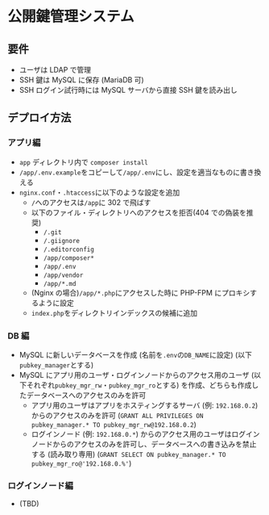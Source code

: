 # 公開鍵管理システム

## 要件

- ユーザは LDAP で管理
- SSH 鍵は MySQL に保存 (MariaDB 可)
- SSH ログイン試行時には MySQL サーバから直接 SSH 鍵を読み出し

## デプロイ方法

### アプリ編

- `app` ディレクトリ内で `composer install`
- `/app/.env.example`をコピーして`/app/.env`にし、設定を適当なものに書き換える
- `nginx.conf`・`.htaccess`に以下のような設定を追加
  - `/`へのアクセスは`/app`に 302 で飛ばす
  - 以下のファイル・ディレクトリへのアクセスを拒否(404 での偽装を推奨)
    - `/.git`
    - `/.giignore`
    - `/.editorconfig`
    - `/app/composer*`
    - `/app/.env`
    - `/app/vendor`
    - `/app/*.md`
  - (Nginx の場合)`/app/*.php`にアクセスした時に PHP-FPM にプロキシするように設定
  - `index.php`をディレクトリインデックスの候補に追加

### DB 編

- MySQL に新しいデータベースを作成 (名前を`.env`の`DB_NAME`に設定) (以下`pubkey_manager`とする)
- MySQL にアプリ用のユーザ・ログインノードからのアクセス用のユーザ (以下それぞれ`pubkey_mgr_rw`・`pubkey_mgr_ro`とする) を作成、どちらも作成したデータベースへのアクセスのみを許可
  - アプリ用のユーザはアプリをホスティングするサーバ (例: `192.168.0.2`) からのアクセスのみを許可 (`GRANT ALL PRIVILEGES ON pubkey_manager.* TO pubkey_mgr_rw@192.168.0.2`)
  - ログインノード (例: `192.168.0.*`) からのアクセス用のユーザはログインノードからのアクセスのみを許可し、データベースへの書き込みを禁止する (読み取り専用) (`GRANT SELECT ON pubkey_manager.* TO pubkey_mgr_ro@'192.168.0.%'`)

### ログインノード編

- (TBD)
